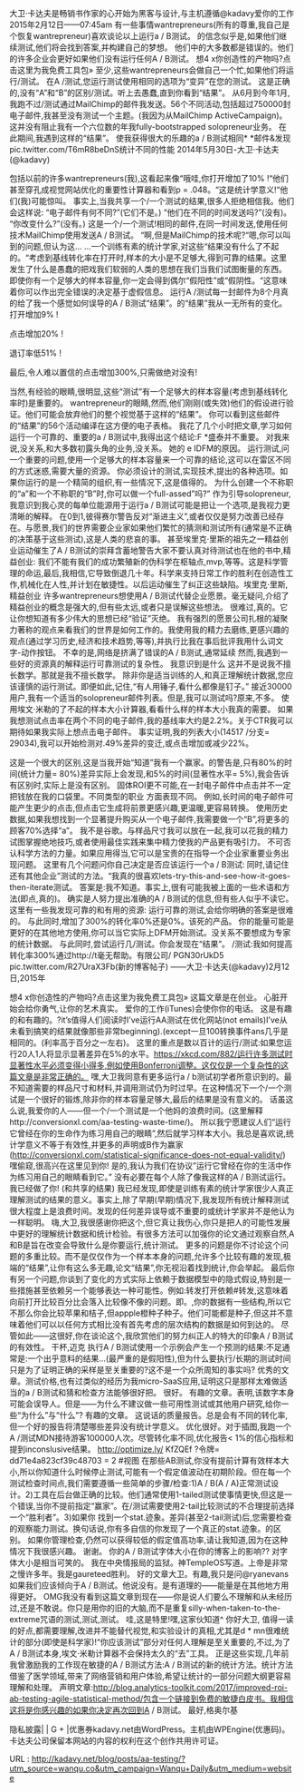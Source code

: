 大卫·卡达夫是畅销书作家的心开始为黑客与设计,与主机遵循@kadavy爱你的工作 
 2015年2月12日——07:45am 
 有一些事情wantrepreneurs(所有的尊重,我自己是个恢复wantrepreneur)喜欢谈论以上运行a / B测试。 
 的信念似乎是,如果他们继续测试,他们将会找到答案,并构建自己的梦想。 
 他们中的大多数都是错误的。他们的许多企业会更好如果他们没有运行任何A / B测试。 
 想4 x你创造性的产物吗?点击这里为我免费工具包» 
 至少,这些wantrepreneurs会做自己一个忙,如果他们将运行/测试。 
 在A /测试,您运行测试使用相同的选项为“变异”在您的测试。 
 这是正确的,没有“A”和“B”的区别/测试。听上去愚蠢,直到你看到“结果”。 
 从6月到今年1月,我跑不过/测试通过MailChimp的邮件我发送。56个不同活动,包括超过750000封电子邮件,我甚至没有测试一个主题。(我因为从MailChimp ActiveCampaign)。 
 这并没有阻止我有一个六位数的年我fully-bootstrapped solopreneur业务。 
 在此期间,我遇到这样的“结果”。 
 使我获得很大的乐趣的a / B测试相同* *邮件&发现pic.twitter.com/T6mR8beDnS统计不同的性能 
 2014年5月30日-大卫·卡达夫(@kadavy) 
  
 包括以前的许多wantrepreneurs(我),这看起来像“哦哇,你打开增加了10% !“他们甚至穿孔成视觉网站优化的重要性计算器和看到p = .048。“这是统计学意义!“他们(我)可能惊叫。 
 事实上,当我共享一个/一个测试的结果,很多人拒绝相信我。他们会这样说: 
 “电子邮件有何不同?”(它们不是。) 
 “他们在不同的时间发送吗?”(没有)。 
 “你改变什么?”(没有。) 
 这是一个/一个测试!相同的邮件,在同一时间发送,使用任何技术MailChimp使用发送A / B测试。 
 “啊,但是MailChimp的技术呢?“嗯,你可以叫到的问题,但认为这… 
 …一个训练有素的统计学家,对这些“结果没有什么了不起的。“考虑到基线转化率在打开时,样本的大小是不足够大,得到可靠的结果。这里发生了什么是愚蠢的把戏我们软弱的人类的思想在我们当我们试图衡量的东西。 
 即使你有一个足够大的样本容量,你一定会得到偶尔“假阳性”或“假阴性。“这意味着你可以作出完全错误的决定基于虚假信息。 
 运行A /测试每一封邮件为8个月真的给了我一个感觉如何误导的A / B测试“结果”。的“结果”我从一无所有的变化。 
 打开增加9% ! 
  
 点击增加20% ! 
  
 退订率低51% ! 
  
 最后,令人难以置信的点击增加300%,只需做绝对没有! 
  
 当然,有经验的眼睛,很明显,这些“测试”有一个足够大的样本容量(考虑到基线转化率时)是重要的。 
 wantrepreneur的眼睛,然而,他们刚刚(或失效)他们的假设进行验证。他们可能会放弃他们的整个视觉基于这样的“结果”。 
 你可以看到这些邮件的“结果”的56个活动编译在这方便的电子表格。 
 我花了几个小时把文章,学习如何运行一个可靠的、重要的a / B测试中,我得出这个结论:F *盛泰并不重要。 
 对我来说,没关系,和大多数初露头角的业务,没关系。 
 她的 
 e IDFM的原因。 
 运行测试,问一个重要的问题,使用一个足够大的样本容量来一个可靠的结论,这可以在雷区不同的方式迷惑,需要大量的资源。 
 你必须设计的测试,实现技术,提出的各种选项。如果你运行的是一个精简的组织,有一些情况下,这是值得的。 
 为什么创建一个不称职的“a”和一个不称职的“B”时,你可以做一个full-assed”吗?” 
 作为引导solopreneur,我意识到我心灵的每单位能源用于运行a / B测试可能是把让一个选项,是我视力更清晰的解释。 
 在0到1,彼得赛尔警告反对“渐进主义”,或者仅仅是努力改善已经存在。与愿景,我们的世界需要企业家如果他们繁忙的猜测和测试所有(通常是不正确的决策基于这些测试),这是人类的悲哀的事。 
 甚至埃里克·里斯的祖先之一精益创业运动催生了A / B测试的崇拜含蓄地警告大家不要认真对待测试也在他的书中,精益创业: 
 我们不能有我们的成功繁殖新的伪科学在枢轴点,mvp,等等。这是科学管理的命运,最后,我相信,它导致倒退几十年。科学来支持日常工作的胜利在创造性工作,机械化在人性,并计划在敏捷性。以后运动催生了纠正这些缺陷。埃里克·里斯,精益创业 
 许多wantrepreneurs想使用A / B测试代替企业愿景。毫无疑问,介绍了精益创业的概念是强大的,但有些太远,或者只是误解这些想法。 
 很难过,真的。它让你想知道有多少伟大的思想已经“验证”灭绝。 
 我有强烈的愿景公司扎根的凝聚力著称的观点来看我们的世界是如何工作的。我使用我的精力去磨练,更感兴趣的观点(通过学习历史,经济和技术趋势,等等),并执行比我在事后批评我用什么词文字-动作按钮。 
 不幸的是,网络是挤满了错误的A / B测试,通常延续 
 然而,我遇到一些好的资源真的解释运行可靠测试的复杂性。 
 我意识到是什么 
 这并不是说我不擅长数学。那就是我不擅长数学。 
 除非你是适当训练的人,和真正理解统计数据,您应该谨慎的运行测试。即便如此,记住,“有人用锤子,看什么都像是钉子。” 
 接近30000用户,我有一个适当的solopreneur邮件列表。但是,我可以测试吗?原来,不多。 
 使用埃文·米勒的了不起的样本大小计算器,看看什么样的样本大小我真的需要。 
 如果我想测试点击率在两个不同的电子邮件,我的基线率大约是2.2%。关于CTR我可以期待如果我实际上想点击电子邮件。 
 事实证明,我的列表大小(14517 /分支= 29034),我可以开始检测对.49%差异的变迁,或点击增加或减少22%。 
  
 这是一个很大的区别,这是当我开始“知道”我有一个赢家。的警告是,只有80%的时间(统计力量= 80%)差异实际上会发现,和5%的时间(显著性水平= 5%),我会告诉有区别时,实际上是没有区别。 
 固体ROI更不可能,在一封电子邮件中点击并不一定把钱放在我的口袋里。不同类型的职业 
 方面表现不同。 
 例如,长时间的电子邮件可能产生更少的点击,但点击它生成将前景更感兴趣,更温暖,更容易转换。 
 使用历史数据,如果我想找到一个显著提升购买从一个电子邮件,我需要做一个“B”,将更多的顾客70%选择“a”。 
 我不是谷歌。与样品尺寸我可以放在一起,我可以花我的精力试图掌握绝地技巧,或者使用最佳实践来集中精力使我的产品更有吸引力。 
 不可否认科学方法的力量。如果应用得当,它可以是宝贵的在指导一个企业家重要业务出现问题。 
 这里有几个问题问你自己决定是否应该运行一个a / B测试: 
 同时,请记住还有其他企业”测试的方法。“我真的很喜欢lets-try-this-and-see-how-it-goes-then-iterate测试。 
 答案是:我不知道。事实上,很有可能我被上面的一些术语和方法(即点,真的)。 
 确实是人努力提出准确的A / B测试的信息,但有些人似乎不读它。这里有一些我发现可靠的和有用的资源: 
 运行可靠的测试,会给你明确的答案是很难的。 
 与此同时,增加了300%的转化率0%还是0%。该死的产品。 
 你的能量可能是更好的在其他地方使用,你可以当它实际上DFM开始测试。没关系不要想成为专家的统计数据。 
 与此同时,尝试运行几/测试。你会发现在“结果”。 
 /测试:我如何提高转化率300%通过http://t毫无帮助。有限公司/ PGN30rUkD5 pic.twitter.com/R27UraX3Fb(新的博客帖子) 
 ——大卫·卡达夫(@kadavy)2月12日,2015年 
  
 想4 x你创造性的产物吗?点击这里为我免费工具包» 
 这篇文章是在创业。 
 心脏开始会给你勇气,让你的艺术真实。 
 爱你的工作(iTunes)会使你你的电话。 
 这是有趣的和有趣的。?it’s值得人们阅读时I’ve运行AA测试在优化网站(not emails)I’ve从未看到搞笑的结果就像那些非常beginning).(except一旦100转换事件ans几乎是相同的。(利率高于百分之一左右)。 
 这里的重点是数以百计的运行/测试:如果您运行20人1人将显示显著差异在5%的水平。https://xkcd.com/882/运行许多测试时显著性水平必须变得小得多,例如使用Bonferroni调整。这仅仅是一个复杂性的这篇文章是非常正确的。 
 嘿,大卫我同意有更多运行a / b测试初学者所意识到的。最不知道需要的样品尺寸和材料,并调用测试仍为时过早。在这种情况下一个/一个测试是一个很好的锻炼,除非你的样本容量足够大,最后的结果是没有意义的。 
 话虽这么说,我爱你的人——但一个/一个测试是一个他妈的浪费时间。(这里解释http://conversionxl.com/aa-testing-waste-time/)。 
 所以我宁愿建议人们“运行它曾经在你的生命作为练习用自己的眼睛”,然后就学习样本大小。我总是喜欢说,统计学意义不等于有效性,并更多的声明或B作为赢家(http://conversionxl.com/statistical-significance-does-not-equal-validity/) 
 嘿偷窥,很高兴在这里见到你! 
 是的,我认为我们在协议”运行它曾经在你的生活中作为练习用自己的眼睛看到它。” 
 没有必要在每个人除了像我这样的A / B测试运行。我已经做了你! 
 (和共享的结果) 
 我已经发现,即使是训练有素的统计学家很少人真正理解测试的结果的意义。事实上,除了早期(早期)情况下,我发现所有统计解释测试很大程度上是浪费时间。发现的任何差异误导或不重要的或统计学家并不是他认为一样聪明。 
 嗨,大卫,我很感谢你把这个,但它真让我伤心,你只是把人的可能性发展中更好的理解统计数据和统计检验。有很多方法可以加强你的论文通过观察自然,A和B是旨在改变会导致什么是你要运行,统计测试。 
 更多的问题是你不讨论这个问题的多重比较。而不是仅仅作为一个样本本身的问题,允许多个比较有趣的发现,极端的“结果”,让你有这么多无趣,论文“结果”,你无视沿着找到统计,你会举起。 
 最后你有另一个问题,你谈到了变化的方式实际上依赖于数据模型中的隐式假设,特别是一些措施甚至依赖另一个能够表达一种可能性。例如:转发打开依赖#转发,这意味着向前打开比较百分比会落入比较像不像的问题。即。,你的数据有一些结构,所以它不那么你会比较苹果和桔子,但appple橙种子种子。他们可能都是种子,但这并不意味着他们可以以任何方式相比没有首先考虑的层次结构的数据是如何到达的。 
 尽管如此——这很好,你在谈论这个,我欣赏他们的努力纠正人的特大的印象A / B测试的有效性。 
 干杯,迈克 
 执行A / B测试使用一个示例会产生一个预测的结果:不足通常是:一个出乎意料的结果…(最严重的是假阳性),但为什么要执行/长期的测试时间只是为了证明正确的采样是至关重要的?这不是一个众所周知的事实吗? 
 优秀的文章。测试价格,也有过类似的经历为我micro-SaaS应用,证明这只是那样太难做适当的a / B测试和猜和检查方法能够很好把。 
 很好。 
 有趣的文章。表明,该数字本身可能会误导人。但是——为什么不建议做一些可用性测试或其他用户研究,给你一些“为什么”与“什么”? 
 有趣的文章。 
 这说话的质量报告。总是会有不同的转化率,但一个好的报告将清楚哪些差异没有统计学意义。 
 优化很好。对于插图,我跑一个A /测试MDN接待游客100000人次。尽管转化率不同,优化报告< 1%的信心指标和提到inconslusive结果。 
 http://optimize.ly/ KfZQEf ?令牌= dd71e4a823cf39c48703 = 2 #视图 
 在那些AB测试,你没有提前计算有效样本大小,所以你知道什么时候停止测试,可能有一个假定值波动在初期阶段。但在每一个测试检查时间点,我们需要遵循一些简单的步骤/检查:1)A / B(A / A)正常测试设计。2)工具在后台做正确的比较。他们通常使用1-tailed测试使事情更快,但这是一个错误,当你不提前指定“赢家”。在/测试需要使用2-tail比较测试的不合理提前选择一个“胜利者”。3)如果你 
 找到一个stat.迹象。差异(甚至2-tail测试)后,您需要检查的观察能力测试。换句话说,你有多自信的你发现了一个真正的stat.迹象。的区别。 
 如果你管理检查,仍然可以获得较低的假定值高功率,请让我知道,因为在这种情况下我很感兴趣。 
 谢谢。 
 你的A / B测试字体大小在你的博客上的影响?? 
 对字体大小是相当可笑的。 
 我在中央情报局的监狱。神TempleOS写道。上帝是非常之慢许多年。我是gaureteed胜利。 
 好的文章大卫。有趣,我只是问@ryanevans如果我们应该倾向于A / B测试。他说没有。是有道理的——能量是在其他地方用得更好。 
 OMG我没有看到这篇文章到现在——你是说人们要么不理解和从未经历过,还是不敢说。你只是用你的旧的大脑,而不是重复silly-when-taken-to-the-extreme咒语的测试,测试,测试。 
 哇,这是特里!嘿,这家伙知道^ 
 你好大卫, 
 值得一读的好点,都需要理解,改进并不能替代视觉,和实验设计的真相,尤其是d * mn很难统计的部分(即使是科学家)!“你应该测试”部分对任何人理解是至关重要的,不过,为了A / B测试本身,埃文·米勒计算器不会保持太久的“去”工具。 
 正是这些实现,几年前我曾激励我的工作现在敏捷的A / B测试方法:A / B测试的新的统计方法。统计方法借鉴了医学领域,带来了网络营销和用户体验,希望让统计的一部分问题大纲更容易理解和处理。 
 声明文章:http://blog.analytics-toolkit.com/2017/improved-roi-ab-testing-agile-statistical-method/包含一个链接到免费的敏捷白皮书。我相信这将是你感兴趣的如果你决定再次回到A / B测试。 
 最好,格奥尔基 
  
 隐私披露| | G + |优惠券kadavy.net由WordPress。主机由WPEngine(优惠码)。卡达夫公司保留本网站的内容的权利在这个创作共用许可证。 
  
   
  URL : http://kadavy.net/blog/posts/aa-testing/?utm_source=wanqu.co&utm_campaign=Wanqu+Daily&utm_medium=website